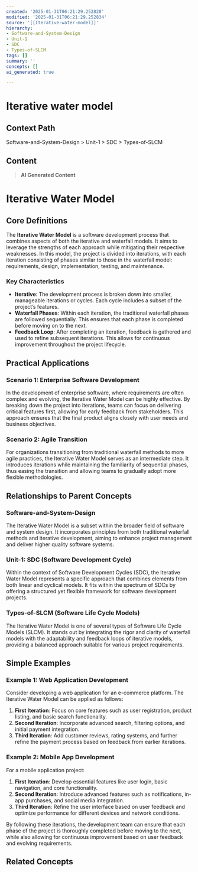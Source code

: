 ```yaml
---
created: '2025-01-31T06:21:29.252828'
modified: '2025-01-31T06:21:29.252834'
source: '[[Iterative-water-model]]'
hierarchy:
- Software-and-System-Design
- Unit-1
- SDC
- Types-of-SLCM
tags: []
summary: ''
concepts: []
ai_generated: true

---
```


# Iterative water model

## Context Path
Software-and-System-Design > Unit-1 > SDC > Types-of-SLCM

## Content
> **AI Generated Content**
 # Iterative Water Model

## Core Definitions

The **Iterative Water Model** is a software development process that combines aspects of both the iterative and waterfall models. It aims to leverage the strengths of each approach while mitigating their respective weaknesses. In this model, the project is divided into iterations, with each iteration consisting of phases similar to those in the waterfall model: requirements, design, implementation, testing, and maintenance.

### Key Characteristics
- **Iterative**: The development process is broken down into smaller, manageable iterations or cycles. Each cycle includes a subset of the project’s features.
- **Waterfall Phases**: Within each iteration, the traditional waterfall phases are followed sequentially. This ensures that each phase is completed before moving on to the next.
- **Feedback Loop**: After completing an iteration, feedback is gathered and used to refine subsequent iterations. This allows for continuous improvement throughout the project lifecycle.

## Practical Applications

### Scenario 1: Enterprise Software Development
In the development of enterprise software, where requirements are often complex and evolving, the Iterative Water Model can be highly effective. By breaking down the project into iterations, teams can focus on delivering critical features first, allowing for early feedback from stakeholders. This approach ensures that the final product aligns closely with user needs and business objectives.

### Scenario 2: Agile Transition
For organizations transitioning from traditional waterfall methods to more agile practices, the Iterative Water Model serves as an intermediate step. It introduces iterations while maintaining the familiarity of sequential phases, thus easing the transition and allowing teams to gradually adopt more flexible methodologies.

## Relationships to Parent Concepts

### Software-and-System-Design
The Iterative Water Model is a subset within the broader field of software and system design. It incorporates principles from both traditional waterfall methods and iterative development, aiming to enhance project management and deliver higher quality software systems.

### Unit-1: SDC (Software Development Cycle)
Within the context of Software Development Cycles (SDC), the Iterative Water Model represents a specific approach that combines elements from both linear and cyclical models. It fits within the spectrum of SDCs by offering a structured yet flexible framework for software development projects.

### Types-of-SLCM (Software Life Cycle Models)
The Iterative Water Model is one of several types of Software Life Cycle Models (SLCM). It stands out by integrating the rigor and clarity of waterfall models with the adaptability and feedback loops of iterative models, providing a balanced approach suitable for various project requirements.

## Simple Examples

### Example 1: Web Application Development
Consider developing a web application for an e-commerce platform. The Iterative Water Model can be applied as follows:
1. **First Iteration**: Focus on core features such as user registration, product listing, and basic search functionality.
2. **Second Iteration**: Incorporate advanced search, filtering options, and initial payment integration.
3. **Third Iteration**: Add customer reviews, rating systems, and further refine the payment process based on feedback from earlier iterations.

### Example 2: Mobile App Development
For a mobile application project:
1. **First Iteration**: Develop essential features like user login, basic navigation, and core functionality.
2. **Second Iteration**: Introduce advanced features such as notifications, in-app purchases, and social media integration.
3. **Third Iteration**: Refine the user interface based on user feedback and optimize performance for different devices and network conditions.

By following these iterations, the development team can ensure that each phase of the project is thoroughly completed before moving to the next, while also allowing for continuous improvement based on user feedback and evolving requirements.

## Related Concepts
